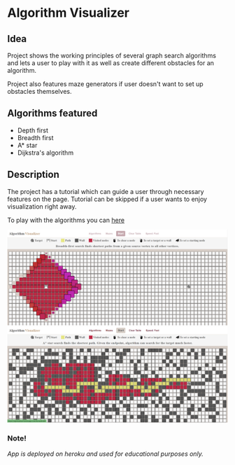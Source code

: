 # Algorithm Visualizer

## Idea

Project shows the working principles of several graph search algorithms and lets a user to play with it as well as create different obstacles for an algorithm.

Project also features maze generators if user doesn't want to set up obstacles themselves.

## Algorithms featured

* Depth first
* Breadth first 
* A* star 
* Dijkstra's algorithm

## Description

The project has a tutorial which can guide a user through necessary features on the page. Tutorial can be skipped if a user wants to enjoy visualization right away.

To play with the algorithms you can [here](https://algorithm-visualizer.onrender.com/)

![image](./alg-visualizer1.0/client/assets/showcase.png)
![image](./alg-visualizer1.0/client/assets/showcase2.png)

### Note!

<i>App is deployed on heroku and used for educational purposes only.</i>
